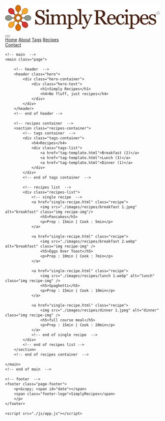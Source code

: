 <!DOCTYPE html>
<html lang="en">
<head>
    <meta charset="UTF-8">
    <meta http-equiv="X-UA-Compatible" content="IE=edge">
    <meta name="viewport" content="width=device-width, initial-scale=1.0">
    <title>Simply Recipes</title>
    <link rel="stylesheet" href="./css/style.css">
    <link rel="stylesheet" href="./fontawesome-free-6.2.0-web/fontawesome-free-6.2.0-web/css/all.css">
    <link rel="stylesheet" href="./css/styles2.css">
</head>
<body>
    <!-- nav  -->
    <nav class="navbar">
        <div class="nav-center">
            <!-- header  -->
            <div class="nav-header">
                <a href="index.html" class="nav-logo">
                    <img src="./images/logo.png" alt="simply recipes">
                </a>
                <button type="button" class="btn nav-btn">
                <i class="fas fa-align-justify"></i>
                </button>
            </div>
            <!-- link  -->
            <div class="nav-links show-links">
                <a href="index.html" class="nav-link">Home</a>
                <a href="about.html" class="nav-link">About</a>
                <a href="tags.html" class="nav-link">Tags</a>
                <a href="recipes.html" class="nav-link">Recipes</a>
                <div class="nav-link contact-link">
                    <a href="contact.html" class="btn">Contact</a>
                </div>
            </div>
        </div>
    </nav>
    <!-- end of nav  -->

    <!-- main  -->
    <main class="page">

        <!-- header  -->
        <header class="hero">
            <div class="hero-container">
                <div class="hero-text">
                    <h1>Simply Recipes</h1>
                    <h4>No fluff, just recipes</h4>
                </div>
            </div>
        </header>
        <!-- end of header -->

        <!-- recipes container  -->
        <section class="recipes-container">
            <!-- tags container  -->
            <div class="tags-container">
                <h4>Recipes</h4>
                <div class="tags-list">
                    <a href="tag-template.html">Breakfast (2)</a>
                    <a href="tag-template.html">Lunch (3)</a>
                    <a href="tag-template.html">Dinner (1)</a>
                </div>
            </div>
            <!-- end of tags container  -->

            <!-- recipes list  -->
            <div class="recipes-list">
                <!-- single recipe  -->
                <a href="single-recipe.html" class="recipe">
                    <img src="./images/recipes/breakfast 1.jpeg" alt="breakfast" class="img recipe-img"/>
                    <h5>Pancakes</h5>
                    <p>Prep : 15min | Cook : 5min</p>
                </a>

                <a href="single-recipe.html" class="recipe">
                    <img src="./images/recipes/breakfast 2.webp" alt="breakfast" class="img recipe-img" />
                    <h5>Eggs Over Toast</h5>
                    <p>Prep : 10min | Cook : 7min</p>
                </a>
                
                <a href="single-recipe.html" class="recipe">
                    <img src="./images/recipes/lunch 1.webp" alt="lunch" class="img recipe-img" />
                    <h5>Spaghetti</h5>
                    <p>Prep : 15min | Cook : 10min</p>
                </a>

                <a href="single-recipe.html" class="recipe">
                    <img src="./images/recipes/dinner 1.jpeg" alt="dinner" class="img recipe-img" />
                    <h5>full course meal</h5>
                    <p>Prep : 15min | Cook : 20min</p>
                </a>
                <!-- end of single recipe  -->
            </div>
            <!-- end of recipes list -->
        </section>
        <!-- end of recipes container  -->

    </main>
    <!-- end of main  --> 

    <!-- footer  -->
    <footer class="page-footer">
        <p>&copy; <span id="date"></span> 
        <span class="footer-logo">SimplyRecipes</span>
        </p>
    </footer>

    <script src="./js/app.js"></script>

</body>
</html>
